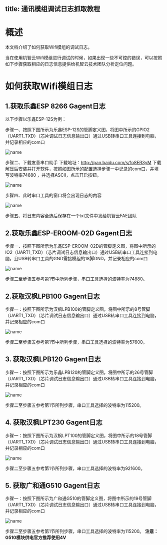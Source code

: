 title: 通讯模组调试日志抓取教程
---
# 概述

本文档介绍了如何获取Wifi模组的调试日志。

当在使用机智云Wifi模组进行调试的时候，如果出现一些不可控的错误，可以按照如下步骤获取相应的日志信息提供给机智云技术团队分析定位问题。

# 如何获取Wifi模组日志
## 1.获取乐鑫ESP 8266 Gagent日志

以下步骤以乐鑫ESP-12S为例：

步骤一、按照下图所示为乐鑫ESP-12S的管脚定义图，将图中所示的GPIO2（UART1_TXD）（芯片调试日志信息输出口）通过USB转串口工具连接到电脑，并记录相应的com口

  ![name](/assets/zh-cn/deviceDev/debug/Journal/1478088023496.png)

步骤二、下载友善串口助手
下载地址：http://pan.baidu.com/s/1o8ER3yM
下载解压后安装并打开软件，按照如图所示的配置选择步骤一中记录的com口，并填写波特率74880 ，并选择ASCII，点击开启按钮。

  ![name](/assets/zh-cn/deviceDev/debug/Journal/1478088041405.png)

步骤四、此时串口工具的窗口将会出现日志的内容

 ![name](/assets/zh-cn/deviceDev/debug/Journal/1478088054093.png)
 
步骤五、将日志内容全选后保存在一个txt文件中发给机智云FAE团队

## 2.获取乐鑫ESP-EROOM-02D Gagent日志
步骤一、按照下图所示为乐鑫ESP-EROOM-02D的管脚定义图，将图中所示的IO2（UART1_TXD）（芯片调试日志信息输出口）通过USB转串口工具连接到电脑，且USB转串口工具的GND需接模组的18脚GND，并记录相应的com口
 
 ![name](/assets/zh-cn/deviceDev/Journal/ESPEROOMlog_1.png)

步骤二至步骤五参考第1节中所列步骤，串口工具选择的波特率为74880。

## 2.获取汉枫LPB100 Gagent日志
步骤一：按照下图所示为汉枫LPB100的管脚定义图，将图中所示的8号管脚（UART1_TXD）（芯片调试日志信息输出口）通过USB转串口工具连接到电脑，并记录相应的com口
 
 ![name](/assets/zh-cn/deviceDev/debug/Journal/1478088078233.png)

步骤二至步骤五参考第1节中所列步骤，串口工具选择的波特率为57600。


## 3.	获取汉枫LPB120 Gagent日志

步骤一：按照下图所示为乐鑫LPB120的管脚定义图，将图中所示的26号管脚（UART1_TXD）（芯片调试日志信息输出口）通过USB转串口工具连接到电脑，并记录相应的com口
 
 ![name](/assets/zh-cn/deviceDev/debug/Journal/1478088111213.png)

步骤二至步骤五参考第1节所列步骤，串口工具选择的波特率为115200。


## 4.	获取汉枫LPT230 Gagent日志
步骤一：按照下图所示为汉枫LPT100的管脚定义图，将图中所示的18号管脚（UART1_TXD）（芯片调试日志信息输出口）通过USB转串口工具连接到电脑，并记录相应的com口

 ![name](/assets/zh-cn/deviceDev/Journal/LPT230_log_1.png)

步骤二至步骤五参考第1节所列步骤，串口工具选择的波特率为921600。


## 5.	获取广和通G510 Gagent日志

步骤一：按照下图所示为广和通G510的管脚定义图，将图中所示的19号管脚（UART1_TXD）（芯片调试日志信息输出口）通过USB转串口工具连接到电脑，并记录相应的com口
 
 ![name](/assets/zh-cn/deviceDev/debug/Journal/g510.jpg)

步骤二至步骤五参考第1节所列步骤，串口工具选择的波特率为115200。
**注意：G510模块供电官方推荐使用4V**
